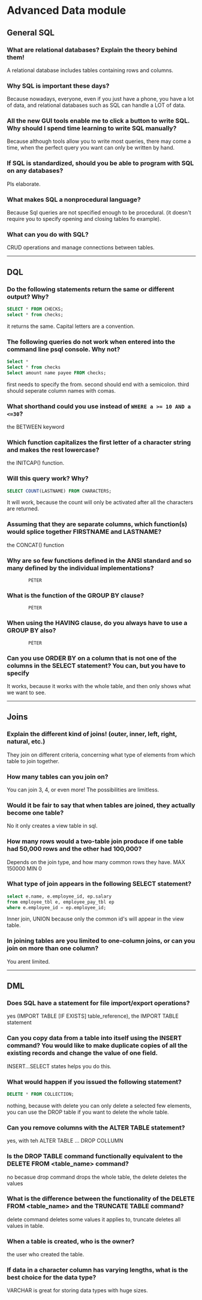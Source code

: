 # Advanced Data module

## General SQL

### What are relational databases? Explain the theory behind them!
A relational database includes tables containing rows and columns.

### Why SQL is important these days?
Because nowadays, everyone, even if you just have a phone, you have a lot of data, and relational databases such as SQL can handle 
a LOT of data.

### All the new GUI tools enable me to click a button to write SQL. Why should I spend time learning to write SQL manually?
Because although tools allow you to write most queries, there may come a time, when the perfect query you want can only 
be written by hand.

### If SQL is standardized, should you be able to program with SQL on any databases?
Pls elaborate.

### What makes SQL a nonprocedural language?
Because Sql queries are not specified enough to be procedural. (it doesn't require you to specify opening and closing tables fo example).

### What can you do with SQL?
CRUD operations and manage connections between tables.

---

## DQL

### Do the following statements return the same or different output? Why?

```sql
SELECT * FROM CHECKS;
select * from checks;
```
it returns the same. Capital letters are a convention.

### The following queries do not work when entered into the command line psql console. Why not?

```sql
Select *
Select * from checks
Select amount name payee FROM checks;
```

first needs to specify the from. 
second should end with a semicolon.
third should seperate column names with comas.

### What shorthand could you use instead of `WHERE a >= 10 AND a <=30`?
the BETWEEN keyword

### Which function capitalizes the first letter of a character string and makes the rest lowercase?
the INITCAP() function.

### Will this query work? Why?

```sql
SELECT COUNT(LASTNAME) FROM CHARACTERS;
```
It will work, because the count will only be activated after all the characters are returned.

### Assuming that they are separate columns, which function(s) would splice together FIRSTNAME and LASTNAME?
the CONCAT() function

### Why are so few functions defined in the ANSI standard and so many defined by the individual implementations?
            PÉTER

### What is the function of the GROUP BY clause?
            PÉTER

### When using the HAVING clause, do you always have to use a GROUP BY also?
            PÉTER

### Can you use ORDER BY on a column that is not one of the columns in the SELECT statement? You can, but you have to specify
It works, because it works with the whole table, and then only shows what we want to see.

---

## Joins

### Explain the different kind of joins! (outer, inner, left, right, natural, etc.)
They join on different criteria, concerning what type of elements from which table to join together.

### How many tables can you join on?
You can join 3, 4, or even more! The possibilities are limitless.

### Would it be fair to say that when tables are joined, they actually become one table?
No it only creates a view table in sql.

### How many rows would a two-table join produce if one table had 50,000 rows and the other had 100,000?
Depends on the join type, and how many common rows they have.
MAX 150000
MIN 0

### What type of join appears in the following SELECT statement?

```sql
select e.name, e.employee_id, ep.salary  
from employee_tbl e, employee_pay_tbl ep  
where e.employee_id = ep.employee_id;
```

Inner join, UNION because only the common id's will appear in the view table.

### In joining tables are you limited to one-column joins, or can you join on more than one column?
You arent limited.

---

## DML

### Does SQL have a statement for file import/export operations?
yes (IMPORT TABLE [IF EXISTS] table_reference), the IMPORT TABLE statement

### Can you copy data from a table into itself using the INSERT command? You would like to make duplicate copies of all the existing records and change the value of one field.
INSERT...SELECT states helps you do this.

### What would happen if you issued the following statement?

```sql
DELETE * FROM COLLECTION;
```
nothing, because with delete you can only delete a selected few elements, you can use the DROP table if you want to delete the 
whole table.

### Can you remove columns with the ALTER TABLE statement?
yes, with teh ALTER TABLE ... DROP COLLUMN

### Is the DROP TABLE command functionally equivalent to the DELETE FROM <table_name> command?
no becasue drop command drops the whole table, the delete deletes the values

### What is the difference between the functionality of the DELETE FROM <table_name> and the TRUNCATE TABLE command?
delete command deletes some values it applies to, truncate deletes all values in table.

### When a table is created, who is the owner?
the user who created the table.

### If data in a character column has varying lengths, what is the best choice for the data type?
VARCHAR is great for storing data types with huge sizes.
